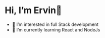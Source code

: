 #  Hi, I’m Ervin👋
- 👀 I’m interested in full Stack development
- 🌱 I’m currently learning React and NodeJs


